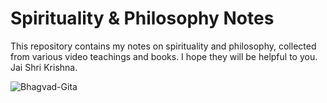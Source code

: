 # Spirituality & Philosophy Notes

This repository contains my notes on spirituality and philosophy, collected from various video teachings and books. I hope they will be helpful to you. Jai Shri Krishna.

![Bhagvad-Gita](https://github.com/user-attachments/assets/c9b3d31a-7946-4101-a2ce-3da859d9ebd0)
